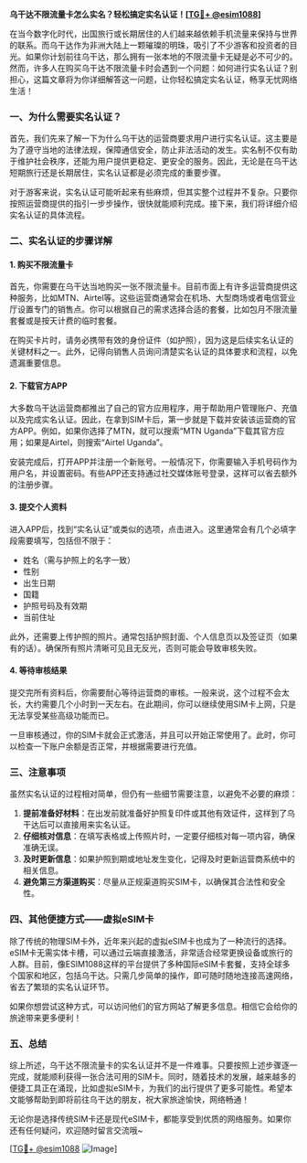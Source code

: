 **乌干达不限流量卡怎么实名？轻松搞定实名认证！[[TG💪+ @esim1088](https://t.me/s/esim1088)]**

在当今数字化时代，出国旅行或长期居住的人们越来越依赖手机流量来保持与世界的联系。而乌干达作为非洲大陆上一颗璀璨的明珠，吸引了不少游客和投资者的目光。如果你计划前往乌干达，那么拥有一张本地的不限流量卡无疑是必不可少的。然而，许多人在购买乌干达不限流量卡时会遇到一个问题：如何进行实名认证？别担心，这篇文章将为你详细解答这一问题，让你轻松搞定实名认证，畅享无忧网络生活！

### 一、为什么需要实名认证？

首先，我们先来了解一下为什么乌干达的运营商要求用户进行实名认证。这主要是为了遵守当地的法律法规，保障通信安全，防止非法活动的发生。实名制不仅有助于维护社会秩序，还能为用户提供更稳定、更安全的服务。因此，无论是在乌干达短期旅行还是长期居住，实名认证都是必须完成的重要步骤。

对于游客来说，实名认证可能听起来有些麻烦，但其实整个过程并不复杂。只要你按照运营商提供的指引一步步操作，很快就能顺利完成。接下来，我们将详细介绍实名认证的具体流程。

### 二、实名认证的步骤详解

#### 1. 购买不限流量卡

首先，你需要在乌干达当地购买一张不限流量卡。目前市面上有许多运营商提供这种服务，比如MTN、Airtel等。这些运营商通常会在机场、大型商场或者电信营业厅设置专门的销售点。你可以根据自己的需求选择合适的套餐，比如包月不限流量套餐或是按天计费的临时套餐。

在购买卡片时，请务必携带有效的身份证件（如护照），因为这是后续实名认证的关键材料之一。此外，记得向销售人员询问清楚实名认证的具体要求和流程，以免遗漏重要信息。

#### 2. 下载官方APP

大多数乌干达运营商都推出了自己的官方应用程序，用于帮助用户管理账户、充值以及完成实名认证。因此，在拿到SIM卡后，第一步就是下载并安装该运营商的官方APP。例如，如果你选择了MTN，就可以搜索“MTN Uganda”下载其官方应用；如果是Airtel，则搜索“Airtel Uganda”。

安装完成后，打开APP并注册一个新账号。一般情况下，你需要输入手机号码作为用户名，并设置密码。有些APP还支持通过社交媒体账号登录，这样可以省去额外的注册步骤。

#### 3. 提交个人资料

进入APP后，找到“实名认证”或类似的选项，点击进入。这里通常会有几个必填字段需要填写，包括但不限于：

- 姓名（需与护照上的名字一致）
- 性别
- 出生日期
- 国籍
- 护照号码及有效期
- 当前住址

此外，还需要上传护照的照片。通常包括护照封面、个人信息页以及签证页（如果有的话）。确保所有照片清晰可见且无反光，否则可能会导致审核失败。

#### 4. 等待审核结果

提交完所有资料后，你需要耐心等待运营商的审核。一般来说，这个过程不会太长，大约需要几个小时到一天左右。在此期间，你可以继续使用SIM卡上网，只是无法享受某些高级功能而已。

一旦审核通过，你的SIM卡就会正式激活，并且可以开始正常使用了。此时，你可以检查一下账户余额是否正常，并根据需要进行充值。

### 三、注意事项

虽然实名认证的过程相对简单，但仍有一些细节需要注意，以避免不必要的麻烦：

1. **提前准备好材料**：在出发前就准备好护照复印件或其他有效证件，这样到了乌干达后可以直接用来实名认证。
2. **仔细核对信息**：在填写表格或上传照片时，一定要仔细核对每一项内容，确保准确无误。
3. **及时更新信息**：如果护照到期或地址发生变化，记得及时更新运营商系统中的相关信息。
4. **避免第三方渠道购买**：尽量从正规渠道购买SIM卡，以确保其合法性和安全性。

### 四、其他便捷方式——虚拟eSIM卡

除了传统的物理SIM卡外，近年来兴起的虚拟eSIM卡也成为了一种流行的选择。eSIM卡无需实体卡槽，可以通过云端直接激活，非常适合经常更换设备或旅行的人群。目前，像ESIM1088这样的平台提供了多种国际eSIM卡套餐，支持全球多个国家和地区，包括乌干达。只需几步简单的操作，即可随时随地连接高速网络，省去了繁琐的实名认证环节。

如果你想尝试这种方式，可以访问他们的官方网站了解更多信息。相信它会给你的旅途带来更多便利！

### 五、总结

综上所述，乌干达不限流量卡的实名认证并不是一件难事。只要按照上述步骤逐一完成，就能顺利获得一张合法可用的SIM卡。同时，随着技术的发展，越来越多的便捷工具正在涌现，比如虚拟eSIM卡，为我们的出行提供了更多可能性。希望本文能够帮助到即将前往乌干达的朋友，祝大家旅途愉快，网络畅通！

无论你是选择传统SIM卡还是现代eSIM卡，都能享受到优质的网络服务。如果你还有任何疑问，欢迎随时留言交流哦~ 

[[TG💪+ @esim1088](https://t.me/s/esim1088) ![Image](https://i.postimg.cc/4NQfJmqS/Snipaste-2025-05-13-00-14-12.png)]